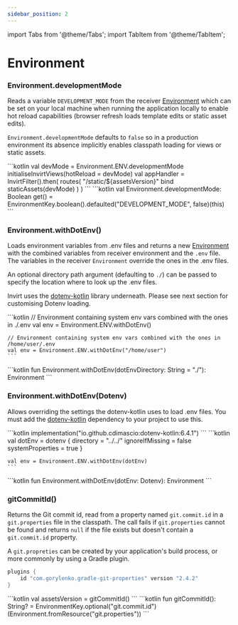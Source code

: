 ```yaml
---
sidebar_position: 2
---
```


import Tabs from '@theme/Tabs';
import TabItem from '@theme/TabItem';

# Environment

### Environment.developmentMode
Reads a variable `DEVELOPMENT_MODE` from the receiver [Environment](https://www.http4k.org/api/org.http4k.cloudnative.env/-environment/) which can be
set on your local machine when running the application locally to enable hot reload capabilities
(browser refresh loads template edits or static asset edits).

`Environment.developmentMode` defaults to `false` so in a production environment its absence implicitly
enables classpath loading for views or static assets.

<Tabs>
  <TabItem value="example" label="Example" default>
    ```kotlin
    val devMode = Environment.ENV.developmentMode
    initialiseInvirtViews(hotReload = devMode)
    val appHandler = InvirtFilter().then(
        routes(
            "/static/${assetsVersion}" bind staticAssets(devMode)
        )
    )
    ```
  </TabItem>
  <TabItem value="declaration" label="Declaration">
    ```kotlin
    val Environment.developmentMode: Boolean get() = EnvironmentKey.boolean().defaulted("DEVELOPMENT_MODE", false)(this)
    ```
  </TabItem>
</Tabs>


### Environment.withDotEnv()
Loads environment variables from .env files and returns a new [Environment](https://www.http4k.org/api/org.http4k.cloudnative.env/-environment/)
with the combined variables from receiver environment and the `.env` file. The variables in the receiver `Environment`
override the ones in the .env files.

An optional directory path argument (defaulting to `./`)  can be passed to specify the location where to look up
the .env files.

Invirt uses the [dotenv-kotlin](https://github.com/cdimascio/dotenv-kotlin) library underneath. Please see
next section for customising Dotenv loading.

<Tabs>
  <TabItem value="example" label="Example" default>
    ```kotlin
    // Environment containing system env vars combined with the ones in ./.env
    val env = Environment.ENV.withDotEnv()

    // Environment containing system env vars combined with the ones in /home/user/.env
    val env = Environment.ENV.withDotEnv("/home/user")
    ```
  </TabItem>
  <TabItem value="declaration" label="Declaration">
    ```kotlin
    fun Environment.withDotEnv(dotEnvDirectory: String = "./"): Environment
    ```
  </TabItem>
</Tabs>

### Environment.withDotEnv(Dotenv)
Allows overriding the settings the dotenv-kotlin uses to load .env files. You must add the [dotenv-kotlin](https://github.com/cdimascio/dotenv-kotlin)
dependency to your project to use this.

<Tabs>
  <TabItem value="example" label="Example" default>
    ```kotlin
    implementation("io.github.cdimascio:dotenv-kotlin:6.4.1")
    ```
    ```kotlin
    val dotEnv = dotenv {
        directory = "../../"
        ignoreIfMissing = false
        systemProperties = true
    }

    val env = Environment.ENV.withDotEnv(dotEnv)
    ```
  </TabItem>
  <TabItem value="declaration" label="Declaration">
    ```kotlin
    fun Environment.withDotEnv(dotEnv: Dotenv): Environment
    ```
  </TabItem>
</Tabs>

### gitCommitId()
Returns the Git commit id, read from a property named `git.commit.id` in a `git.properties` file in the classpath.
The call fails if `git.properties` cannot be found and returns `null` if the file exists but doesn't contain
a `git.commit.id` property.

A `git.propreties` can be created by your application's build process, or more commonly by using a Gradle plugin.

```kotlin
plugins {
    id "com.gorylenko.gradle-git-properties" version "2.4.2"
}
```

<Tabs>
  <TabItem value="example" label="Example" default>
    ```kotlin
    val assetsVersion = gitCommitId()
    ```
  </TabItem>
  <TabItem value="declaration" label="Declaration">
    ```kotlin
    fun gitCommitId(): String? = EnvironmentKey.optional("git.commit.id")(Environment.fromResource("git.properties"))
    ```
  </TabItem>
</Tabs>

